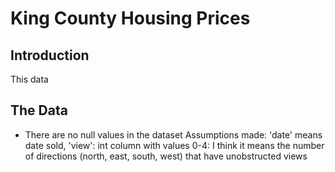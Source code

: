 # King County Housing Prices


## Introduction
This data

## The Data
- There are no null values in the dataset
Assumptions made: 'date' means date sold, 'view': int column with values 0-4: I
think it means the number of directions (north, east, south, west) that have 
unobstructed views
